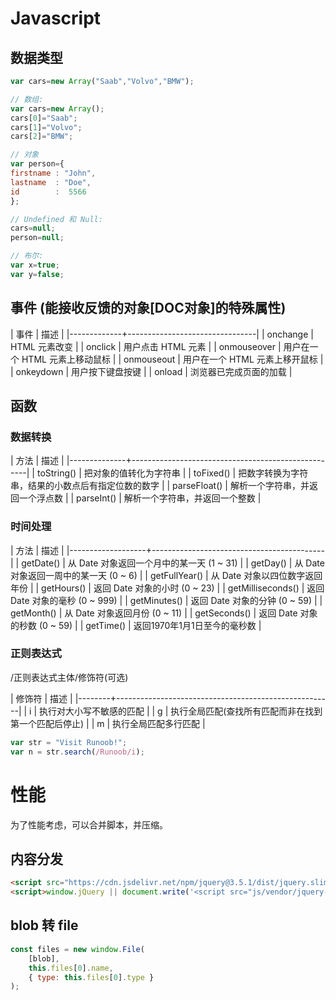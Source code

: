 # Javascript

## 数据类型

``` js
var cars=new Array("Saab","Volvo","BMW");

// 数组:
var cars=new Array();
cars[0]="Saab";
cars[1]="Volvo";
cars[2]="BMW";

// 对象
var person={
firstname : "John",
lastname  : "Doe",
id        :  5566
};

// Undefined 和 Null:
cars=null;
person=null;

// 布尔:
var x=true;
var y=false;
``` 

## 事件 (能接收反馈的对象[DOC对象]的特殊属性)

| 事件        | 描述                           |
|-------------+--------------------------------|
| onchange    | HTML 元素改变                  |
| onclick     | 用户点击 HTML 元素             |
| onmouseover | 用户在一个 HTML 元素上移动鼠标 |
| onmouseout  | 用户在一个 HTML 元素上移开鼠标 |
| onkeydown   | 用户按下键盘按键               |
| onload      | 浏览器已完成页面的加载         |

## 函数
### 数据转换
| 方法         | 描述                                               |
|--------------+----------------------------------------------------|
| toString()   | 把对象的值转化为字符串                             |
| toFixed()    | 把数字转换为字符串，结果的小数点后有指定位数的数字 |
| parseFloat() | 解析一个字符串，并返回一个浮点数                   |
| parseInt()   | 解析一个字符串，并返回一个整数                     |
	
### 时间处理
| 方法              | 描述                                      |
|-------------------+-------------------------------------------|
| getDate()         | 从 Date 对象返回一个月中的某一天 (1 ~ 31) |
| getDay()          | 从 Date 对象返回一周中的某一天 (0 ~ 6)    |
| getFullYear()     | 从 Date 对象以四位数字返回年份            |
| getHours()        | 返回 Date 对象的小时 (0 ~ 23)             |
| getMilliseconds() | 返回 Date 对象的毫秒 (0 ~ 999)            |
| getMinutes()      | 返回 Date 对象的分钟 (0 ~ 59)             |
| getMonth()        | 从 Date 对象返回月份 (0 ~ 11)             |
| getSeconds()      | 返回 Date 对象的秒数 (0 ~ 59)             |
| getTime()         | 返回1970年1月1日至今的毫秒数              |

### 正则表达式
/正则表达式主体/修饰符(可选)


| 修饰符 | 描述                                                 |
|--------+------------------------------------------------------|
| i      | 执行对大小写不敏感的匹配                             |
| g      | 执行全局匹配(查找所有匹配而非在找到第一个匹配后停止) |
| m      | 执行全局匹配多行匹配                                 |

``` js
var str = "Visit Runoob!"; 
var n = str.search(/Runoob/i);
```

# 性能
为了性能考虑，可以合并脚本，并压缩。
## 内容分发

``` html
<script src="https://cdn.jsdelivr.net/npm/jquery@3.5.1/dist/jquery.slim.min.js"></script>
<script>window.jQuery || document.write('<script src="js/vendor/jquery-1.10.2.min.js"></script>')</script>
```
## blob 转 file

```js
const files = new window.File(
    [blob],
    this.files[0].name,
    { type: this.files[0].type }
);
```
